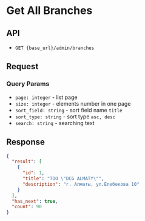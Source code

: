 # Get All Branches

## API

- `GET {base_url}/admin/branches`

## Request


### Query Params

- `page: integer` - list page
- `size: integer` - elements number in one page
- `sort_field: string` - sort field name `title`
- `sort_type: string` - sort type `asc, desc`
- `search: string` - searching text

## Response

```json
{
  "result": [
    {
      "id": 1,
      "title": "ТОО \"DCG ALMATY\"",
      "description": "г. Алматы, ул.Елебекова 10"
    }
  ],
  "has_next": true,
  "count": 90
}
```
